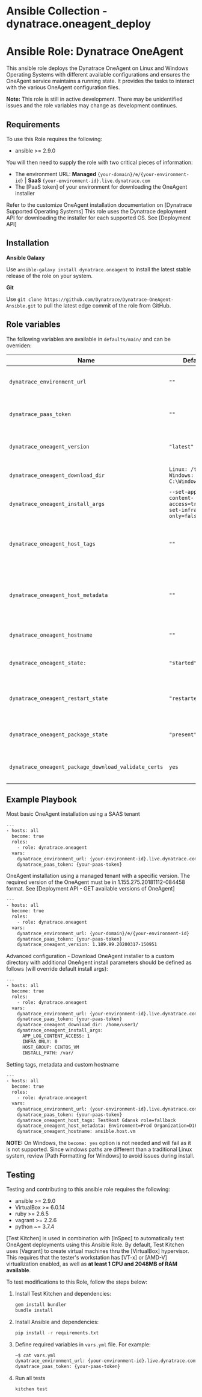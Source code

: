 # Ansible Collection - dynatrace.oneagent_deploy

Ansible Role: Dynatrace OneAgent
================

This ansible role deploys the Dynatrace OneAgent on Linux and Windows Operating Systems with different available configurations and ensures the OneAgent service maintains a running state. It provides the tasks to interact with the various OneAgent configuration files.

**Note:** This role is still in active development. There may be unidentified issues and the role variables may change as development continues.

Requirements
------------

To use this Role requires the following:

* ansible >= 2.9.0

You will then need to supply the role with two critical pieces of information:

* The environment URL: **Managed** `{your-domain}/e/{your-environment-id}` |  **SaaS** `{your-environment-id}.live.dynatrace.com`
* The [PaaS token] of your environment for downloading the OneAgent installer

Refer to the customize OneAgent installation documentation on [Dynatrace Supported Operating Systems]
This role uses the Dynatrace deployment API for downloading the installer for each supported OS. See [Deployment API]

Installation
------------

**Ansible Galaxy**

Use `ansible-galaxy install dynatrace.oneagent` to install the latest stable release of the role on your system.

**Git**

Use `git clone https://github.com/Dynatrace/Dynatrace-OneAgent-Ansible.git` to pull the latest edge commit of the role from GitHub.

Role variables
--------------

The following variables are available in `defaults/main/` and can be overriden:

| Name | Default | Description
|-|-|-
| `dynatrace_environment_url` | `""` | URL of the target Dynatrace environment without http(s) (SaaS or Managed)
| `dynatrace_paas_token` | `""` | The API Token retrieved from the "Deploy Dynatrace" installer page
| `dynatrace_oneagent_version` | `"latest"` | The required version of the OneAgent in 1.155.275.20181112-084458 format
| `dynatrace_oneagent_download_dir` | `Linux: /tmp/ Windows: C:\Windows\Temp\` | Dynatrace OneAgent installer file download directory
| `dynatrace_oneagent_install_args` | `--set-app-log-content-access=true --set-infra-only=false` | Dynatrace OneAgent install parameters defined as a list of items
| `dynatrace_oneagent_host_tags` | `""` | Values to automatically add tags to a host, should contain a list of strings or key/value pairs. Spaces are used to separate tag values.
| `dynatrace_oneagent_host_metadata` | `""` | Values to automatically add metadata to a host, should contain a list of strings or key/value pairs. Spaces are used to separate metadata values.
| `dynatrace_oneagent_hostname` | `""` | Overrides an automatically detected host name.
| `dynatrace_oneagent_state:` | `"started"` | Set initial oneagent state. Recommended values: `started` or `stopped`
| `dynatrace_oneagent_restart_state` | `"restarted"` | Set oneagent state when configuration changes are made. Recommended values: `restarted` or `reloaded`
| `dynatrace_oneagent_package_state` | `"present"` | oneagent package state; use `present` to make sure it's installed, or `latest`
| `dynatrace_oneagent_package_download_validate_certs` | `yes` | oneagent package download using secure https; use `no` to skip tls verification

Example Playbook
----------------

Most basic OneAgent installation using a SAAS tenant

```bash
---
- hosts: all
  become: true
  roles:
    - role: dynatrace.oneagent
  vars:
    dynatrace_environment_url: {your-environment-id}.live.dynatrace.com
    dynatrace_paas_token: {your-paas-token}
```

OneAgent installation using a managed tenant with a specific version. The required version of the OneAgent must be in 1.155.275.20181112-084458 format. See [Deployment API - GET available versions of OneAgent]

```bash
---
- hosts: all
  become: true
  roles:
    - role: dynatrace.oneagent
  vars:
    dynatrace_environment_url: {your-domain}/e/{your-environment-id}
    dynatrace_paas_token: {your-paas-token}
    dynatrace_oneagent_version: 1.189.99.20200317-150951
```

Advanced configuration - Download OneAgent installer to a custom directory with additional OneAgent install parameters should be defined as follows (will override default install args):

```bash
---
- hosts: all
  become: true
  roles:
    - role: dynatrace.oneagent
  vars:
    dynatrace_environment_url: {your-environment-id}.live.dynatrace.com
    dynatrace_paas_token: {your-paas-token}
    dynatrace_oneagent_download_dir: /home/user1/
    dynatrace_oneagent_install_args:
      APP_LOG_CONTENT_ACCESS: 1
      INFRA_ONLY: 0
      HOST_GROUP: CENTOS_VM
      INSTALL_PATH: /var/
```

Setting tags, metadata and custom hostname

```bash
---
- hosts: all
  become: true
  roles:
    - role: dynatrace.oneagent
  vars:
    dynatrace_environment_url: {your-environment-id}.live.dynatrace.com
    dynatrace_paas_token: {your-paas-token}
    dynatrace_oneagent_host_tags: TestHost Gdansk role=fallback
    dynatrace_oneagent_host_metadata: Environment=Prod Organization=D1P Owner=john.doe@dynatrace.com Support=https://www.dynatrace.com/support
    dynatrace_oneagent_hostname: ansible.host.vm
```

__NOTE:__ On Windows, the `become: yes` option is not needed and will fail as it is not supported. Since windows paths are different than a traditional Linux system, review [Path Formatting for Windows] to avoid issues during install.

Testing
-------

Testing and contributing to this ansible role requires the following:

* ansible >= 2.9.0
* VirtualBox >= 6.0.14
* ruby >= 2.6.5
* vagrant >= 2.2.6
* python ~= 3.7.4

[Test Kitchen] is used in combination with [InSpec] to automatically test OneAgent deployments using this Ansible Role. By default, Test Kitchen uses [Vagrant] to create virtual machines thru the [VirtualBox] hypervisor. This requires that the tester's workstation has [VT-x] or [AMD-V] virtualization enabled, as well as **at least 1 CPU and 2048MB of RAM available**.

To test modifications to this Role, follow the steps below:

1) Install Test Kitchen and dependencies:

    ```bash
    gem install bundler
    bundle install
    ```

2) Install Ansible and dependencies:

    ```bash
    pip install -r requirements.txt
    ```

3) Define required variables in `vars.yml` file. For example:

    ```bash
    ~$ cat vars.yml
    dynatrace_environment_url: {your-environment-id}.live.dynatrace.com
    dynatrace_paas_token: {your-paas-token}
    ```

4) Run all tests

    ```bash
    kitchen test
    ```


